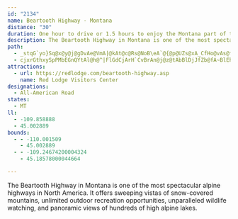```yaml
---
id: "2134"
name: Beartooth Highway - Montana
distance: "30"
duration: One hour to drive or 1.5 hours to enjoy the Montana part of the Byway.
description: The Beartooth Highway in Montana is one of the most spectacular alpine highways in North America. It offers sweeping vistas of snow-covered mountains, unlimited outdoor recreation opportunities, unparalleled wildlife watching, and panoramic views of hundreds of high alpine lakes.
path:
  - _stqG`yo}Sq@x@y@j@gDvAe@VmA|@kAt@c@Rs@NoB\eA`@{@p@UZs@xA_CfHo@vAs@fAeBnBqBbC{@pAkBhDyA`Dy@nASTONWPy@d@k@NKBUHeBd@sF~A{Cz@_AVcBj@sDzAgCjBgIvKqOhOsClEiCdFmA~C}EbKyCxG}ArEqAxFeAbIeBd]CxCb@`HBxAI`CUlBkCdJUzCDjBRfBbCfHXjAXnCDhDUvCcAxIIpBBlADr@TrB|AzFb@|BJlEEnHDrCJ`C^|D\tB|@`EdFhN|@vDj@hGVrPTxCXrBz@zDp@jBpBfEv@~BLl@Lt@D^X|BJx@`@xBdEdQdBfIjHdi@Ff@Fr@F`AB`A@hBC`AObDQvFGhCAvBBbFJ|FDx@VbIF~B?RB`BAfCEbBCj@E~@Eh@KhACVGj@K`AEl@EdAAr@C`B?`@F`CDx@PjCJjB@`B@n@C`AEhAKnAQpBCf@Ab@AZAb@@v@Bp@Dv@Fj@Hd@Nt@`@~AZjAbAfDn@`ChBbHj@`Ch@|BbAvEfAhFl@tDDPPx@X~@Rf@HLFLT\\`@dCtBxDvD~@`AxBhCrAhBjAhBVd@r@rAbArBDHl@lAp@zArAvDj@`BlAtDl@zBb@bCT~A\xBb@lDl@hHNlCHvAHzA\rEh@tDNlAj@lCZjA\lAZdA`@dAf@hAnCxFjCrFz@hCl@fBdA|DH\d@fB\pBJfAL|AN`BJjAPzCHtC@hCIjF
  - cjxrGthxySpPMbEGnQYtAl@h@^|FlGdCjArH`CvBrAn@j@z@tAbBlDjJfZb@fA~BlEhCnC|BpB|b@|[bQbOpEjEjJ|J|FlFtL`Jdf@l]vCbBdc@hT|P|HrIvE|AfA|BzBtBvAr@XzHlBtAbAx@x@bCxCdDjEfCpCvFzEj[zSbClBfCjC|W`_@hApAhB`Bn@b@rDrA|ARnBDzE_@tA?vDz@ja@hVfVbOnC~BlCxCvDfGrB~EjDlGpBnC|FrGbC`ChBrAj]vUrBjBxAlBlDxEpDlGhDlHhE`LzBzGrGzVb@zB`@xDI`FUfC]lB{BrI]tEAxBdBdbA?rFUdEg@fEaAlF}@rGUrDItFH`F~Dby@N|AVlAtAhFdA|Bl@z@lEfEfCxDfJtOfFtGtCxChAjAhF`E|AdB\r@xBrHr@nBhCrEr@x@~CjClSlOvGhFnB~BtFzIzAtC`EjJbAtArDpDp@z@l@dAn@pArAtEjAlBf@d@~A`AfB^|DN|@N`Bn@|@z@hBzCrB~EpItPvGrL|HpLhCfGdD`Kp@~Ar@zAvGjLdA~ApHzI|Ax@vIzCn@d@b@dAP~@^vEx@nBv@z@p@d@lAJpFm@p@Cl@Lb@RbChBhG`EjGlAfN~EvBj@lFrBvDlBdL|E`@\rMhLdBpBVn@l@v@ZAd@e@De@Uy@Y]sAs@_A{@y@eAw@qB[a@u@m@aAQUM_@y@Oy@OaHUy@_@Qe@EgAf@YBy@C_@Ma@a@a@g@o@o@{@u@o@i@s@u@{AkAw@e@gAWaE{BmJsEsDaAi@We@_@cAoAk@kAOmAC_BIm@Ii@UYmDgBWMk@Se@Q[GcA@SGY}@Nm@VM`@C|A~AfGbB~@h@Td@Lp@@`ALf@d@dA`EnBh@P`@?t@Ed@AVFf@`@h@^z@`@jA^`BXjLLlBj@hCfAt@Dp@UdCqBdDyAtEa@jDu@\JHR?jAKrByAjH?nAZfAvAjA~EpCh@r@hFrD`D~CxG|IjDrG`ArCV`@d@HZWN[Bq@ESMQ]QmAaAo@s@u@_BmBeFs@{Aw@eC{AuAo@_A_AgB]iAi@y@cGaFcB{Ao@y@E]DeAtAoDXaEr@mCHkBs@mFDgBEiA_@mAU[YQc@Ae@LsBxAwBnAmAb@mAF}AE_@M_CfAaCJwAVoA`@iAM_A}@c@m@u@s@i@Ye@MaDXq@Kw@[iAw@Se@[{A]w@SSgBg@OYc@cB_@s@sB{AmAsAi@cBCg@@aAN_AHeACk@Km@sCaFi@qBcA_AyB?cBa@i@_@cCSUQMe@L{@bDeBbCW^Mh@a@nB_A|BkBn@sARwATs@x@{@j@]r@gAl@eBd@Uh@?hAl@hA^rAF|@E`@SXo@Dc@BgCF_@`@SR?^XJZ?v@oAlD}@fAiA\_ADuBc@gAAOJyBfD_@t@Ij@IrBIf@[bAcBlDEXBl@hBrDt@dAnB`BbBd@`D`@f@p@Hb@EhAg@dBKr@?d@Hd@^p@TRvDvAd@XZL`APxFdBh@FtAWzCeBl@QdASbB?fASVQb@i@hAyChBmIx@wBt@mArAeAlBs@fMyCfBOnBZ`A?z@Kj@YfAiA\}@`@sBJaCN}AViAh@yAn@s@dLeGbEkBrAYx@BbGnAx@JrAEnBg@dBeAvCmCfAg@t@UbBAnBXvBxAfHzJjCxHjChIrBjExA`BnDvC|An@|F~An@^zArAz@pAvBtE
attractions:
  - url: https://redlodge.com/beartooth-highway.asp
    name: Red Lodge Visitors Center
designations:
  - All-American Road
states:
  - MT
ll:
  - -109.858888
  - 45.002889
bounds:
  - - -110.001509
    - 45.002889
  - - -109.24674200004324
    - 45.18578000044664

---
```


The Beartooth Highway in Montana is one of the most spectacular alpine highways in North America. It offers sweeping vistas of snow-covered mountains, unlimited outdoor recreation opportunities, unparalleled wildlife watching, and panoramic views of hundreds of high alpine lakes.

